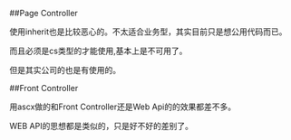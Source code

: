 ﻿##Page Controller

使用inherit也是比较恶心的。不太适合业务型，其实目前只是想公用代码而已。

而且必须是cs类型的才能使用,基本上是不可用了。

但是其实公司的也是有使用的。


##Front Controller

用ascx做的和Front Controller还是Web Api的的效果都差不多。

WEB API的思想都是类似的，只是好不好的差别了。